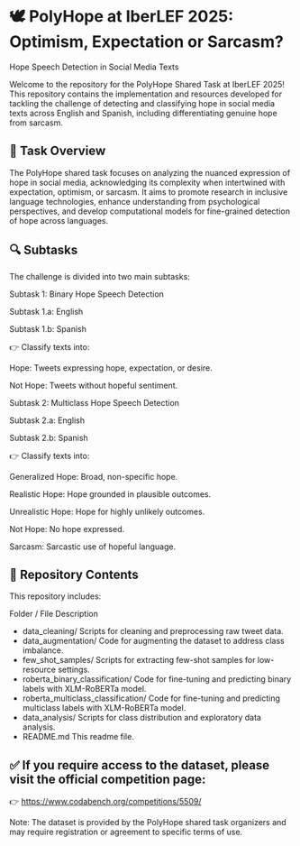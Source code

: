 # 🕊️ PolyHope at IberLEF 2025: Optimism, Expectation or Sarcasm?

Hope Speech Detection in Social Media Texts

Welcome to the repository for the PolyHope Shared Task at IberLEF 2025! This repository contains the implementation and resources developed for tackling the challenge of detecting and classifying hope in social media texts across English and Spanish, including differentiating genuine hope from sarcasm.

## 🌟 Task Overview
The PolyHope shared task focuses on analyzing the nuanced expression of hope in social media, acknowledging its complexity when intertwined with expectation, optimism, or sarcasm. It aims to promote research in inclusive language technologies, enhance understanding from psychological perspectives, and develop computational models for fine-grained detection of hope across languages.

## 🔍 Subtasks
The challenge is divided into two main subtasks:

Subtask 1: Binary Hope Speech Detection

Subtask 1.a: English

Subtask 1.b: Spanish

👉 Classify texts into:

Hope: Tweets expressing hope, expectation, or desire.

Not Hope: Tweets without hopeful sentiment.

Subtask 2: Multiclass Hope Speech Detection

Subtask 2.a: English

Subtask 2.b: Spanish

👉 Classify texts into:

Generalized Hope: Broad, non-specific hope.

Realistic Hope: Hope grounded in plausible outcomes.

Unrealistic Hope: Hope for highly unlikely outcomes.

Not Hope: No hope expressed.

Sarcasm: Sarcastic use of hopeful language.

## 📂 Repository Contents
This repository includes:

Folder / File	Description
- data_cleaning/	Scripts for cleaning and preprocessing raw tweet data.
- data_augmentation/	Code for augmenting the dataset to address class imbalance.
- few_shot_samples/	Scripts for extracting few-shot samples for low-resource settings.
- roberta_binary_classification/	Code for fine-tuning and predicting binary labels with XLM-RoBERTa model.
- roberta_multiclass_classification/	Code for fine-tuning and predicting multiclass labels with XLM-RoBERTa model.
- data_analysis/	Scripts for class distribution and exploratory data analysis.
- README.md	This readme file.
  
## ✅ If you require access to the dataset, please visit the official competition page:
👉 https://www.codabench.org/competitions/5509/

Note: The dataset is provided by the PolyHope shared task organizers and may require registration or agreement to specific terms of use.
